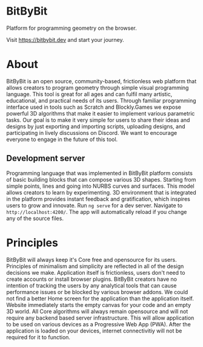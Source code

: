 # BitByBit
Platform for programming geometry on the browser.

Visit https://bitbybit.dev and start your journey.

# About
BitByBit is an open source, community-based, frictionless web platform that allows creators to program geometry through simple visual programming language. This tool is great for all ages and can fulfil many artistic, educational, and practical needs of its users. Through familiar programming interface used in tools such as Scratch and Blockly.Games we expose powerful 3D algorithms that make it easier to implement various parametric tasks. Our goal is to make it very simple for users to share their ideas and designs by just exporting and importing scripts, uploading designs, and participating in lively discussions on Discord. We want to encourage everyone to engage in the future of this tool.
## Development server

Programming language that was implemented in BitByBit platform consists of basic building blocks that can compose various 3D shapes. Starting from simple points, lines and going into NURBS curves and surfaces. This model allows creators to learn by experimenting. 3D environment that is integrated in the platform provides instant feedback and gratification, which inspires users to grow and innovate.
Run `ng serve` for a dev server. Navigate to `http://localhost:4200/`. The app will automatically reload if you change any of the source files.

# Principles
BitByBit will always keep it's Core free and opensource for its users. Principles of minimalism and simplicity are reflected in all of the design decisions we make. Application itself is frictionless, users don't need to create accounts or install browser plugins. BitByBit creators have no intention of tracking the users by any analytical tools that can cause performance issues or be blocked by various browser addons. We could not find a better Home screen for the application than the application itself. Website immediately starts the empty canvas for your code and an empty 3D world. All Core algorithms will always remain opensource and will not require any backend based server  infrastructure. This will allow application to be used on various devices as a Progressive Web App (PWA). After the application is loaded on your devices, internet connectivitiy will not be required for it to function.
